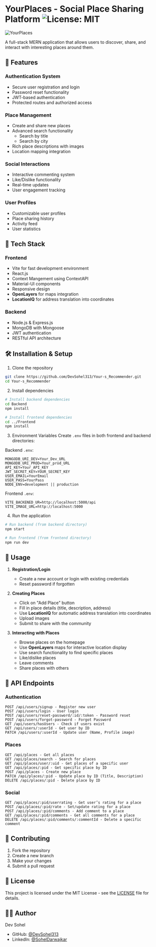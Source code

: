 # YourPlaces - Social Place Sharing Platform ![License: MIT](https://img.shields.io/badge/License-MIT-yellow.svg)


![YourPlaces](https://raw.githubusercontent.com/DevSohel313/Your-s_Recommender/main/HomePage.png)

A full-stack MERN application that allows users to discover, share, and interact with interesting places around them.

## 🌟 Features

### Authentication System

- Secure user registration and login
- Password reset functionality
- JWT-based authentication
- Protected routes and authorized access

### Place Management

- Create and share new places
- Advanced search functionality
  - Search by title
  - Search by city
- Rich place descriptions with images
- Location mapping integration

### Social Interactions

- Interactive commenting system
- Like/Dislike functionality
- Real-time updates
- User engagement tracking

### User Profiles

- Customizable user profiles
- Place sharing history
- Activity feed
- User statistics

## 🚀 Tech Stack
### Frontend

- Vite for fast development environment
- React.js
- Context Mangement using ContextAPI
- Material-UI components
- Responsive design
- **OpenLayers** for maps integration
- **LocationIQ** for address translation into coordinates


### Backend

- Node.js & Express.js
- MongoDB with Mongoose
- JWT authentication
- RESTful API architecture

## 🛠️ Installation & Setup

1. Clone the repository

```bash
git clone https://github.com/DevSohel313/Your-s_Recommender.git
cd Your-s_Recommender
```

2. Install dependencies

```bash
# Install backend dependencies
cd Backend
npm install

# Install frontend dependencies
cd ../Frontend
npm install
```

3. Environment Variables
   Create `.env` files in both frontend and backend directories:

Backend `.env`:

```env
MONGODB_URI_DEV=Your_Dev_URL
MONGODB_URI_PROD=Your_prod_URL
API_KEY=Your_API_KEY
JWT_SECRET_KEY=YOUR_SECRET_KEY
USER_EMAIL=YourEmail
USER_PASS=YourPass
NODE_ENV=development || production

```

Frontend `.env`:

```env
VITE_BACKENED_UR=http://localhost:5000/api
VITE_IMAGE_URL=http://localhost:5000

```

4. Run the application

```bash
# Run backend (from backend directory)
npm start

# Run frontend (from frontend directory)
npm run dev
```

## 📱 Usage

1. **Registration/Login**
   - Create a new account or login with existing credentials
   - Reset password if forgotten

2. **Creating Places**
   - Click on "Add Place" button
   - Fill in place details (title, description, address)
   - Use **LocationIQ** for automatic address translation into coordinates
   - Upload images
   - Submit to share with the community

3. **Interacting with Places**
   - Browse places on the homepage
   - Use **OpenLayers** maps for interactive location display
   - Use search functionality to find specific places
   - Like/dislike places
   - Leave comments
   - Share places with others


## 🔐 API Endpoints

### Authentication

```
POST /api/users/signup - Register new user
POST /api/users/login - User login
POST /api/users/reset-password/:id/:token - Password reset
POST /api/users/forgot-password - Forgot Password
GET /api/users/hasUsers - Check if users exist
GET /api/users/:userId - Get user by ID
PATCH /api/users/:userId - Update user (Name, Profile image)
```

### Places

```
GET /api/places - Get all places
GET /api/places/search - Search for places
GET /api/places/user/:uid - Get places of a specific user
GET /api/places/:pid - Get specific place by ID
POST /api/places - Create new place
PATCH /api/places/:pid - Update place by ID (Title, Description)
DELETE /api/places/:pid - Delete place by ID
```

### Social

```
GET /api/places/:pid/userrating - Get user’s rating for a place
POST /api/places/:pid/rate - Set/update rating for a place
POST /api/places/:pid/comments - Add comment to a place
GET /api/places/:pid/comments - Get all comments for a place
DELETE /api/places/:pid/comments/:commentId - Delete a specific comment
```

## 🤝 Contributing

1. Fork the repository
2. Create a new branch
3. Make your changes
4. Submit a pull request

## 📜 License

This project is licensed under the MIT License - see the [LICENSE](LICENSE) file for details.

## 👨‍💻 Author

Dev Sohel

- GitHub: [@DevSohel313](https://github.com/DevSohel313)
- LinkedIn: [@SohelDarwajkar](https://www.linkedin.com/in/sohel-darwajkar/)

